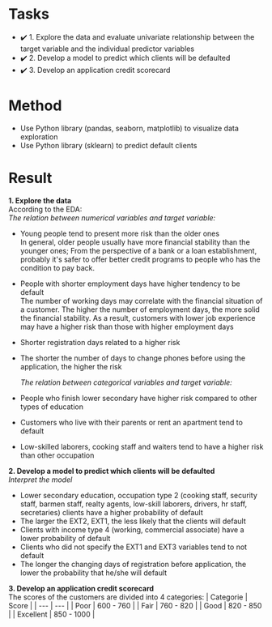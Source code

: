 # Tasks
- :heavy_check_mark: 1. Explore the data and evaluate univariate relationship between the target variable and the individual predictor variables
- :heavy_check_mark: 2. Develop a model to predict which clients will be defaulted
- :heavy_check_mark: 3. Develop an application credit scorecard

# Method
- Use Python library (pandas, seaborn, matplotlib) to visualize data exploration
- Use Python library (sklearn) to predict default clients </p>

# Result
**1. Explore the data** <br>
According to the EDA: <br>
_The relation between numerical variables and target variable:_
- Young people tend to present more risk than the older ones <br>
In general, older people usually have more financial stability than the younger ones; From the perspective of a bank or a loan establishment, probably it's safer to offer better credit programs to people who has the condition to pay back.
- People with shorter employment days have higher tendency to be default <br>
The number of working days may correlate with the financial situation of a customer. The higher the number of employment days, the more solid the financial stability. As a result, customers with lower job experience may have a higher risk than those with higher employment days 
- Shorter registration days related to a higher risk
- The shorter the number of days to change phones before using the application, the higher the risk <br>

  _The relation between categorical variables and target variable:_
- People who finish lower secondary have higher risk compared to other types of education
- Customers who live with their parents or rent an apartment tend to default
- Low-skilled laborers, cooking staff and waiters tend to have a higher risk than other occupation </p> 

**2. Develop a model to predict which clients will be defaulted** <br>
_Interpret the model_ <br>
- Lower secondary education, occupation type 2 (cooking staff, security staff, barmen staff, realty agents, low-skill laborers, drivers, hr staff, secretaries) clients have a higher probability of default
- The larger the EXT2, EXT1, the less likely that the clients will default
- Clients with income type 4 (working, commercial associate) have a lower probability of default
- Clients who did not specify the EXT1 and EXT3 variables tend to not default
- The longer the changing days of registration before application, the lower the probability that he/she will default </p>

**3. Develop an application credit scorecard** <br>
The scores of the customers are divided into 4 categories:
| Categorie | Score |
| --- | --- |
| Poor | 600 - 760 |
| Fair | 760 - 820 |
| Good | 820 - 850 |
| Excellent | 850 - 1000 |
